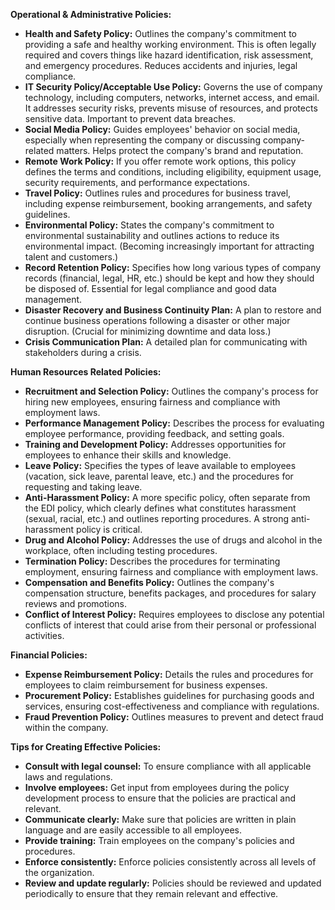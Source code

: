 

**Operational & Administrative Policies:**

*   **Health and Safety Policy:**  Outlines the company's commitment to providing a safe and healthy working environment. This is often legally required and covers things like hazard identification, risk assessment, and emergency procedures.  Reduces accidents and injuries, legal compliance.
*   **IT Security Policy/Acceptable Use Policy:**  Governs the use of company technology, including computers, networks, internet access, and email. It addresses security risks, prevents misuse of resources, and protects sensitive data. Important to prevent data breaches.
*   **Social Media Policy:** Guides employees' behavior on social media, especially when representing the company or discussing company-related matters. Helps protect the company's brand and reputation.
*   **Remote Work Policy:** If you offer remote work options, this policy defines the terms and conditions, including eligibility, equipment usage, security requirements, and performance expectations.
*   **Travel Policy:**  Outlines rules and procedures for business travel, including expense reimbursement, booking arrangements, and safety guidelines.
*   **Environmental Policy:**  States the company's commitment to environmental sustainability and outlines actions to reduce its environmental impact. (Becoming increasingly important for attracting talent and customers.)
*   **Record Retention Policy:** Specifies how long various types of company records (financial, legal, HR, etc.) should be kept and how they should be disposed of.  Essential for legal compliance and good data management.
*   **Disaster Recovery and Business Continuity Plan:** A plan to restore and continue business operations following a disaster or other major disruption. (Crucial for minimizing downtime and data loss.)
*   **Crisis Communication Plan:** A detailed plan for communicating with stakeholders during a crisis.

**Human Resources Related Policies:**

*   **Recruitment and Selection Policy:** Outlines the company's process for hiring new employees, ensuring fairness and compliance with employment laws.
*   **Performance Management Policy:** Describes the process for evaluating employee performance, providing feedback, and setting goals.
*   **Training and Development Policy:** Addresses opportunities for employees to enhance their skills and knowledge.
*   **Leave Policy:** Specifies the types of leave available to employees (vacation, sick leave, parental leave, etc.) and the procedures for requesting and taking leave.
*   **Anti-Harassment Policy:**  A more specific policy, often separate from the EDI policy, which clearly defines what constitutes harassment (sexual, racial, etc.) and outlines reporting procedures. A strong anti-harassment policy is critical.
*   **Drug and Alcohol Policy:** Addresses the use of drugs and alcohol in the workplace, often including testing procedures.
*   **Termination Policy:** Describes the procedures for terminating employment, ensuring fairness and compliance with employment laws.
*   **Compensation and Benefits Policy:** Outlines the company's compensation structure, benefits packages, and procedures for salary reviews and promotions.
*   **Conflict of Interest Policy:**  Requires employees to disclose any potential conflicts of interest that could arise from their personal or professional activities.

**Financial Policies:**

*   **Expense Reimbursement Policy:** Details the rules and procedures for employees to claim reimbursement for business expenses.
*   **Procurement Policy:** Establishes guidelines for purchasing goods and services, ensuring cost-effectiveness and compliance with regulations.
*   **Fraud Prevention Policy:** Outlines measures to prevent and detect fraud within the company.

**Tips for Creating Effective Policies:**

*   **Consult with legal counsel:** To ensure compliance with all applicable laws and regulations.
*   **Involve employees:** Get input from employees during the policy development process to ensure that the policies are practical and relevant.
*   **Communicate clearly:** Make sure that policies are written in plain language and are easily accessible to all employees.
*   **Provide training:** Train employees on the company's policies and procedures.
*   **Enforce consistently:** Enforce policies consistently across all levels of the organization.
*   **Review and update regularly:** Policies should be reviewed and updated periodically to ensure that they remain relevant and effective.
